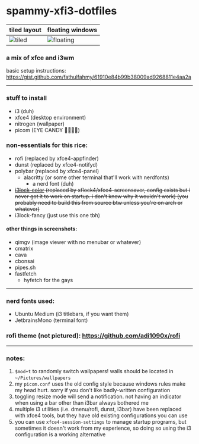 # spammy-xfi3-dotfiles
| tiled layout | floating windows |
| -- | -- |
![tiled](https://github.com/user-attachments/assets/f86b233e-b4e6-4bb9-9ce3-8467de4973a2) | ![floating](https://github.com/user-attachments/assets/824ac0a2-795a-4621-bbfa-7e5091c74619)

### a mix of xfce and i3wm
basic setup instructions: https://gist.github.com/fathulfahmy/61910e84b99b38009ad9268811e4aa2a

--- 
### stuff to install
- i3 (duh)
- xfce4 (desktop environment)
- nitrogen (wallpaper)
- picom (EYE CANDY 🤑🤑🤑🤑)

### non-essentials for this rice:
- rofi (replaced by xfce4-appfinder)
- dunst (replaced by xfce4-notifyd)
- polybar (replaced by xfce4-panel)
  - alacritty (or some other terminal that'll work with nerdfonts)
    - a nerd font (duh)
- ~~[i3lock-color](https://github.com/Raymo111/i3lock-color) (replaced by xflock4/xfce4-screensaver, config exists but i never got it to work on startup. i don't know why it wouldn't work) (you probably need to build this from source btw unless you're on arch or whatever)~~
- i3lock-fancy (just use this one tbh)

#### other things in screenshots:
- qimgv (image viewer with no menubar or whatever)
- cmatrix
- cava
- cbonsai
- pipes.sh
- fastfetch
  - hyfetch for the gays
-----

### nerd fonts used:
- Ubuntu Medium (i3 titlebars, if you want them)
- JetbrainsMono (terminal font)

### rofi theme (not pictured): https://github.com/adi1090x/rofi

-----
### notes:

1. `$mod+t` to randomly switch wallpapers! walls should be located in `~/Pictures/wallpapers`
2. my `picom.conf` uses the old config style because windows rules make my head hurt. sorry if you don't like badly-written configuration
3. toggling resize mode will send a notification. not having an indicator when using a bar other than i3bar always bothered me
4. multiple i3 utilities (i.e. dmenu/rofi, dunst, i3bar) have been replaced with xfce4 tools, but they have old existing configurations you can use
5. you can use `xfce4-session-settings` to manage startup programs, but sometimes it doesn't work from my experience, so doing so using the i3 configuration is a working alternative
